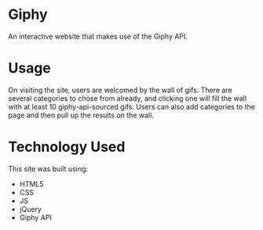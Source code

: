 # Giphy
An interactive website that makes use of the Giphy API.

# Usage
On visiting the site, users are welcomed by the wall of gifs. There are several categories to chose from already, and clicking one will fill the wall with at least 10 giphy-api-sourced gifs. Users can also add categories to the page and then pull up the results on the wall.

# Technology Used
This site was built using:
- HTML5
- CSS
- JS
- jQuery
- Giphy API
